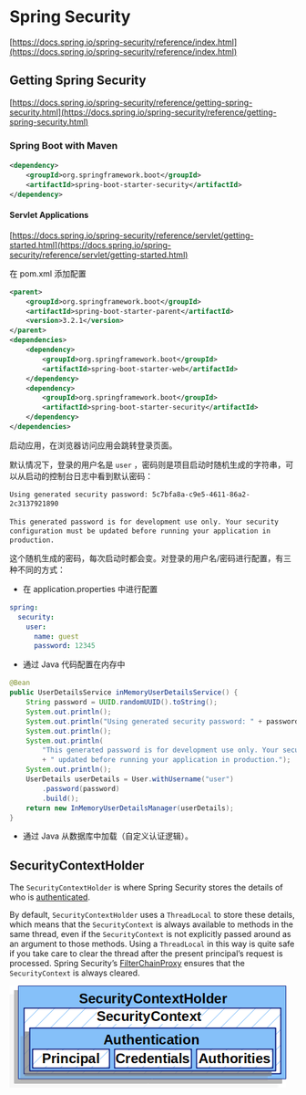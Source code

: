 # Spring Security

[https://docs.spring.io/spring-security/reference/index.html](https://docs.spring.io/spring-security/reference/index.html)

## Getting Spring Security

[https://docs.spring.io/spring-security/reference/getting-spring-security.html](https://docs.spring.io/spring-security/reference/getting-spring-security.html)

### Spring Boot with Maven

```xml
<dependency>
    <groupId>org.springframework.boot</groupId>
    <artifactId>spring-boot-starter-security</artifactId>
</dependency>
```

#### Servlet Applications

[https://docs.spring.io/spring-security/reference/servlet/getting-started.html](https://docs.spring.io/spring-security/reference/servlet/getting-started.html)

在 pom.xml 添加配置

```xml
<parent>
    <groupId>org.springframework.boot</groupId>
    <artifactId>spring-boot-starter-parent</artifactId>
    <version>3.2.1</version>
</parent>
<dependencies>
    <dependency>
        <groupId>org.springframework.boot</groupId>
        <artifactId>spring-boot-starter-web</artifactId>
    </dependency>
    <dependency>
        <groupId>org.springframework.boot</groupId>
        <artifactId>spring-boot-starter-security</artifactId>
    </dependency>
</dependencies>
```

启动应用，在浏览器访问应用会跳转登录页面。

默认情况下，登录的用户名是 `user` ，密码则是项目启动时随机生成的字符串，可以从启动的控制台日志中看到默认密码：

```
Using generated security password: 5c7bfa8a-c9e5-4611-86a2-2c3137921890

This generated password is for development use only. Your security configuration must be updated before running your application in production.
```

这个随机生成的密码，每次启动时都会变。对登录的用户名/密码进行配置，有三种不同的方式：

- 在 application.properties 中进行配置

```yaml
spring:
  security:
    user:
      name: guest
      password: 12345
```

- 通过 Java 代码配置在内存中

```java
@Bean
public UserDetailsService inMemoryUserDetailsService() {
    String password = UUID.randomUUID().toString();
    System.out.println();
    System.out.println("Using generated security password: " + password);
    System.out.println();
    System.out.println(
        "This generated password is for development use only. Your security configuration must be"
        + " updated before running your application in production.");
    System.out.println();
    UserDetails userDetails = User.withUsername("user")
        .password(password)
        .build();
    return new InMemoryUserDetailsManager(userDetails);
}
```

- 通过 Java 从数据库中加载（自定义认证逻辑）。

## SecurityContextHolder

The `SecurityContextHolder` is where Spring Security stores the details of who is [authenticated](https://docs.spring.io/spring-security/reference/features/authentication/index.html#authentication).

By default, `SecurityContextHolder` uses a `ThreadLocal` to store these details, which means that the `SecurityContext` is always available to methods in the same thread, even if the `SecurityContext` is not explicitly passed around as an argument to those methods. Using a `ThreadLocal` in this way is quite safe if you take care to clear the thread after the present principal’s request is processed. Spring Security’s [FilterChainProxy](https://docs.spring.io/spring-security/reference/servlet/architecture.html#servlet-filterchainproxy) ensures that the `SecurityContext` is always cleared.

![](./images/securitycontextholder.png)
